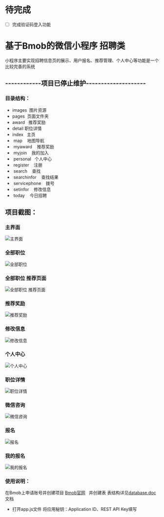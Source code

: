 # 待完成
- [ ] 完成验证码登入功能 
# 基于Bmob的微信小程序 招聘类
小程序主要实现招聘信息页的展示、用户报名、推荐管理、个人中心等功能是一个比较完善的系统

## ------------项目已停止维护--------------------
### 目录结构：
* images  图片资源
* pages  页面文件夹
*  award   推荐奖励
*  detail  职位详情
*  index   主页
*  map    地图导航
*  myaward    推荐奖励
*  myjoin    我的加入
*  personal   个人中心
*  register    注册
*  search    查找
*  searchinfor    查找结果
*  servicephone    拨号
*  setinfor    修改信息
*  today    今日招聘
##  项目截图：
### 主界面
![主界面](https://github.com/best-fan/wechat-app-zp/blob/master/screen/1.png)
### 全部职位
![全部职位](https://github.com/best-fan/wechat-app-zp/blob/master/screen/2.png)
### 全部职位 推荐页面
![全部职位 推荐页面](https://github.com/best-fan/wechat-app-zp/blob/master/screen/3.png)
### 推荐奖励
![推荐奖励](https://github.com/best-fan/wechat-app-zp/blob/master/screen/4.png)
### 修改信息
![修改信息](https://github.com/best-fan/wechat-app-zp/blob/master/screen/5.png)
### 个人中心
![个人中心](https://github.com/best-fan/wechat-app-zp/blob/master/screen/6.png)
### 职位详情
![职位详情](https://github.com/best-fan/wechat-app-zp/blob/master/screen/7.png)
### 微信咨询
![微信咨询](https://github.com/best-fan/wechat-app-zp/blob/master/screen/8.png)
### 报名
![报名](https://github.com/best-fan/wechat-app-zp/blob/master/screen/9.png)
### 我的报名
![我的报名](https://github.com/best-fan/wechat-app-zp/blob/master/screen/10.png)
### 使用说明：
在Bmob上申请账号并创建项目
[Bmob官网](https://www.bmob.cn/)  
并创建表
表结构详见[database.doc](https://github.com/best-fan/wechat-app-zp/blob/master/database.docx) 文档

* 打开app.js文件 将应用秘钥：Application ID、REST API Key填写
